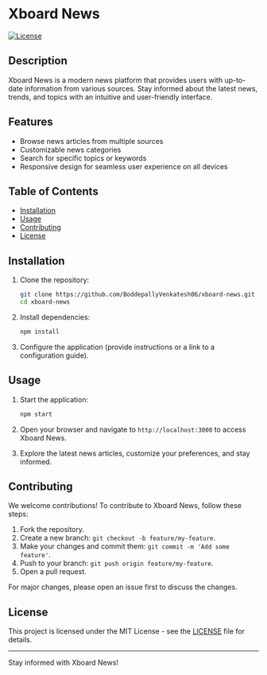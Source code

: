 # Xboard News

[![License](https://img.shields.io/badge/license-MIT-blue.svg)](https://opensource.org/licenses/MIT)

## Description

Xboard News is a modern news platform that provides users with up-to-date information from various sources. Stay informed about the latest news, trends, and topics with an intuitive and user-friendly interface.

## Features

- Browse news articles from multiple sources
- Customizable news categories
- Search for specific topics or keywords
- Responsive design for seamless user experience on all devices

## Table of Contents

- [Installation](#installation)
- [Usage](#usage)
- [Contributing](#contributing)
- [License](#license)

## Installation

1. Clone the repository:

    ```bash
    git clone https://github.com/BoddepallyVenkatesh06/xboard-news.git
    cd xboard-news
    ```

2. Install dependencies:

    ```bash
    npm install
    ```

3. Configure the application (provide instructions or a link to a configuration guide).

## Usage

1. Start the application:

    ```bash
    npm start
    ```

2. Open your browser and navigate to `http://localhost:3000` to access Xboard News.

3. Explore the latest news articles, customize your preferences, and stay informed.

## Contributing

We welcome contributions! To contribute to Xboard News, follow these steps:

1. Fork the repository.
2. Create a new branch: `git checkout -b feature/my-feature`.
3. Make your changes and commit them: `git commit -m 'Add some feature'`.
4. Push to your branch: `git push origin feature/my-feature`.
5. Open a pull request.

For major changes, please open an issue first to discuss the changes.

## License

This project is licensed under the MIT License - see the [LICENSE](LICENSE) file for details.

---

Stay informed with Xboard News!
